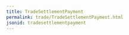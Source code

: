 ```yaml
---
title: TradeSettlementPayment
permalink: trade/TradeSettlementPayment.html
jsonid: tradesettlementpayment
---
```

